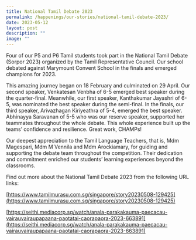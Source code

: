 ```yaml
---
title: National Tamil Debate 2023
permalink: /happenings/our-stories/national-tamil-debate-2023/
date: 2023-05-12
layout: post
description: ""
image: ""
---
```


Four of our P5 and P6 Tamil students took part in the National Tamil Debate (Sorpor 2023) organized by the Tamil Representative Council. Our school debated against Marymount Convent School in the finals and emerged champions for 2023. 

This amazing journey began on 18 February and culminated on 29 April. Our second speaker, Venkatesan Venbha of 6-5 emerged best speaker during the quarter-final. Meanwhile, our first speaker, Kanthakumar Jayashri of 6-5, was nominated the best speaker during the semi-final. In the finals, our third speaker, Arivazhagan Kiriyeathra of 5-4, emerged the best speaker. Abhinayya Saravanan of 5-5 who was our reserve speaker, supported her teammates throughout the whole debate. This whole experience built up the teams’ confidence and resilience. Great work, CHAMPs! 

Our deepest appreciation to the Tamil Language Teachers, that is, Mdm Magespari, Mdm M Vennila and Mdm Arockiamary, for guiding and supporting the debate team throughout the competition. Their dedication and commitment enriched our students’ learning experiences beyond the classrooms.

Find out more about the National Tamil Debate 2023 from the following URL links:

[https://www.tamilmurasu.com.sg/singapore/story20230508-129425](https://www.tamilmurasu.com.sg/singapore/story20230508-129425)

  

[https://seithi.mediacorp.sg/watch/anala-parakakauma-paecacau-vairauvairaupapaana-paotatai-caorapaora-2023-663891](https://seithi.mediacorp.sg/watch/anala-parakakauma-paecacau-vairauvairaupapaana-paotatai-caorapaora-2023-663891)